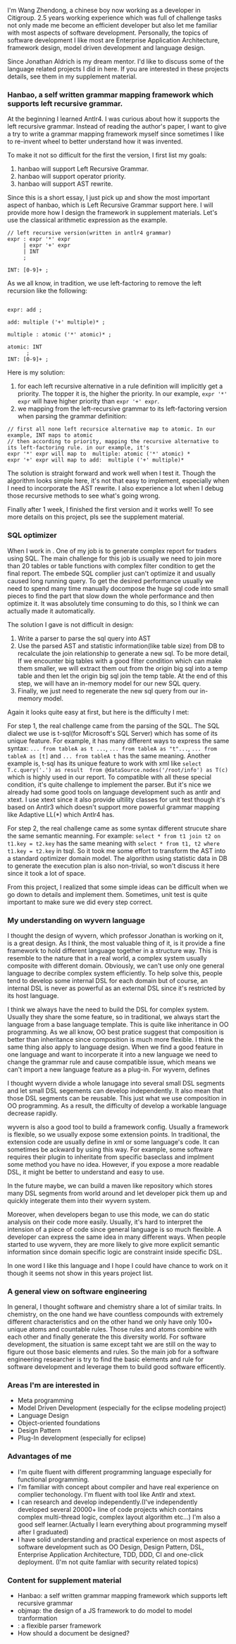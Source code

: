 I'm Wang Zhendong, a chinese boy now working as a developer in Citigroup. 2.5 years working experience which was full of challenge tasks not only made me become an efficient developer but also let me familiar with most aspects of software development.  Personally, the topics of software development I like most are Enterprise Application Architecture, framework design, model driven development and language design. 

Since Jonathan Aldrich is my dream mentor. I'd like to discuss some of the language related projects I did in here. If you are interested in these projects details, see them in my supplement material.

### Hanbao, a self written grammar mapping framework which supports left recursive grammar.
At the beginning I learned Antlr4. I was curious about how it supports the left recursive grammar. Instead of reading the author's paper, I want to give a try to write a grammar mapping framework myself since sometimes I like to re-invent wheel to better understand how it was invented.

To make it not so difficult for the first the version, I first list my goals:

1. hanbao will support Left Recursive Grammar.
2. hanbao will support operator priority.
3. hanbao will support AST rewrite.

Since this is a short essay, I just pick up and show the most important aspect of hanbao, which is Left Recursive Grammar support here. I will provide more how I design the framework in supplement materials.
Let's use the classical arithmetic expression as the example.

```antlr4
// left recursive version(written in antlr4 grammar)
expr : expr '*' expr
     | expr '+' expr
     | INT 
     ;
     
INT: [0-9]+ ;
```

As we all know, in tradition, we use left-factoring to remove the left recursion like the following:
```antlr4

expr: add ;

add: multiple ('+' multiple)* ;

multiple : atomic ('*' atomic)* ;

atomic: INT
      ;
INT: [0-9]+ ;
```
Here is my solution:

1. for each left recursive alternative in a rule definition will implicitly get a priority. The topper it is, the higher the priority. In our example, ```expr '*' expr``` will have higher priority than ```expr '+' expr```.
2. we mapping from the left-recursive grammar to its left-factoring version when parsing the grammar definition:
```
// first all none left recursice alternative map to atomic. In our example, INT maps to atomic
// then according to priority, mapping the recursive alternative to its left-factoring rule. in our example, it's 
expr '*' expr will map to  multiple: atomic ('*' atomic) *
expr '+' expr will map to add:  multiple ('+' multiple)*

```

The solution is straight forward and work well when I test it. Though the algorithm looks simple here, it's not that easy to implement, especially when I need to incorporate the AST rewrite. I also experience a lot when I debug those recursive methods to see what's going wrong.

Finally after 1 week, I finished the first version and it works well! To see more details on this project, pls see the supplement material.

### SQL optimizer
When I work in <conpany>. One of my job is to generate complex report for traders using SQL. The main challenge for this job is usually we need to join more than 20 tables or table functions with complex filter condition to get the final report. The embede SQL complier just can't optimize it and usually caused long running query. To get the desired performance usually we need to spend many time manually docompose the huge sql code into small pieces to find the part that slow down the whole performance and then optimize it. It was absolutely time consuming to do this, so I think we can actually made it automatically. 

The solution I gave is not difficult in design:

1. Write a parser to parse the sql query into AST
2. Use the parsed AST and statistic information(like table size) from DB to recalculate the join relationship to generate a new sql. To be more detail, If we encounter big tables with a good filter condition which can make them smaller, we will extract them out from the origin big sql into a temp table and then let the origin big sql join the temp table. At the end of this step, we will have an in-memory model for our new SQL query.
3. Finally, we just need to regenerate the new sql query from our in-memory model.

Again it looks quite easy at first, but here is the difficulty I met:

For step 1, the real challenge came from the parsing of the SQL. The SQL dialect we use is t-sql(for Microsoft's SQL Server) which has some of its unique feature. For example, it has many different ways to express the same syntax:  ```... from tableA as t ...```, ```... from tableA as "t"...```, ```... from tableA as [t]``` and ```... from tableA t``` has the same meaning. Another example is, t-sql has its unique feature to work with xml like ```select T.c.query('.') as result  from @dataSource.nodes('/root/info') as T(c) ``` which is highly used in our report. To compatible with all these special condition, it's quite challenge to implement the parser. But it's nice we already had some good tools on language development such as antlr and xtext. I use xtext since it also provide ultility classes for unit test though it's based on Antlr3 which doesn't support more powerful grammar mapping like Adaptive LL(*) which Antlr4 has.

For step 2, the real challenge came as some syntax different strucute share the same semantic meanning. For example: ```select * from t1 join t2 on t1.key = t2.key``` has the same meaning with ```select * from t1, t2 where t1.key = t2.key``` in tsql. So it took me some effort to transform the AST into a standard optimizer domain model. The algorithm using statistic data in DB to generate the execution plan is also non-trivial, so won't discuss it here since it took a lot of space.

From this project, I realized that some simple ideas can be difficult when we go down to details and implement them. Sometimes, unit test is quite important to make sure we did every step correct.


### My understanding on wyvern language

I thought the design of wyvern, which professor Jonathan is working on it, is a great design. As I think, the most valuable thing of it, is it provide a fine framework to hold different language together in a structure way. This is resemble to the nature that in a real world, a complex system usually composite with different domain. Obviously, we can't use only one general language to decribe complex system efficiently. To help solve this, people tend to develop some internal DSL for each domain but of course, an internal DSL is never as powerful as an external DSL since it's restricted by its host language. 

I think we always have the need to build the DSL for complex system. Usually they share the some feature, so in traditional, we always start the language from a base language template. This is quite like inheritance in OO programming. As we all know, OO best pratice suggest that composition is better than inheritance since composition is much more flexible. I think the same thing also apply to  language design. When we find a good feature in one language and want to incorperate it into a new language we need to change the grammar rule and cause compatible issue, which means we can't import a new language feature as a plug-in. For wyvern, defines


I thought wyvern divide a whole lanugage into several small DSL segments and let small DSL segements can develop independently. It also mean that those DSL segments can be reusable. This just what we use composition in OO programming. As a result, the difficulty of develop a workable language decrease rapidly.

wyvern is also a good tool to build a framework config. Usually a framework is flexible, so we usually expose some extension points. In traditional, the extension code are usually define in xml or some language's code. It can sometimes be ackward by using this way. For example, some software requires their plugin to inheritate from specific baseclass and implment some method you have no idea. However, if you expose a more readable DSL, it might be better to understand and easy to use.

In the future maybe, we can build a maven like repository which stores many DSL segments from world around and let developer pick them up and quickly integerate them into their wyvern system.

Moreover, when developers began to use this mode, we can do static analysis on their code more easily. Usually, it's hard to interpret the intension of a piece of code since general language is so much flexible. A developer can express the same idea in many different ways. When people started to use wyvern, they are more likely to give more explicit semantic information since domain specific logic are constraint inside specific DSL.

In one word I like this language and I hope I could have chance to work on it though it seems not show in this years project list.


 



### A general view on software engineering
In general, I thought software and chemistry share a lot of similar traits. In chemistry, on the one hand we have countless compounds with extremely different characteristics and on the other hand we only have only 100+ unique atoms and countable rules. Those rules and atoms combine with each other and finally generate the this diversity world. For software development, the situation is same except taht we are still on the way to figure out those basic elements and rules. So the main job for a software engineering researcher is try to find the basic elements and rule for software development and leverage them to build good software efficently.

### Areas I'm are interested in 
* Meta programming
* Model Driven Development (especially for the eclipse modeling project)
* Language Design
* Object-oriented foundations
* Design Pattern
* Plug-In development (especially for eclipse)

### Advantages of me
* I'm quite fluent with different programming language especially for functional programming.
* I'm familiar with concept about compiler and have real experience on complier techonology. I'm fluent with tool like Antlr and xtext.
* I can research and develop independently.(I've independently developed several 20000+ line of code projects which contains complex multi-thread logic, complex layout algorithm etc...) I'm also a good self learner.(Actually I learn everything about programming myself after I graduated)
* I have solid understanding and practical experience on most aspects of software development such as OO Design, Design Pattern, DSL, Enterprise Application Architecture, TDD, DDD, CI and one-click deployment. (I'm not quite famliar with security related topics)
 




### Content for supplement material
* Hanbao: a self written grammar mapping framework which supports left recursive grammar 
* objmap: the design of a JS framework to do model to model tranformation
* <Parser Framework>: a flexible parser framework
* How should a document be designed?




